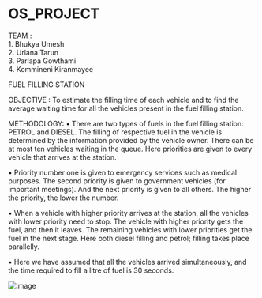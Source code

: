 # OS_PROJECT
TEAM :                      
    1. Bhukya Umesh                                                                                                                                                       
    2. Urlana Tarun                                                                                                                                          
    3. Parlapa Gowthami                
    4. Kommineni Kiranmayee                 
                         
FUEL FILLING STATION

OBJECTIVE : 
    To estimate the filling time of each vehicle and to find the average waiting time for all the vehicles present in the fuel filling station. 


METHODOLOGY:
•	There are two types of fuels in the fuel filling station: PETROL and DIESEL. The filling of respective fuel in the vehicle is determined by the information       provided by the vehicle owner. There can be at most ten vehicles waiting in the queue. Here priorities are given to every vehicle that arrives at the station. 

•	Priority number one is given to emergency services such as medical purposes. The second priority is given to government vehicles (for important meetings). And the next priority is given to all others. The higher the priority, the lower the number.

•	When a vehicle with higher priority arrives at the station, all the vehicles with lower priority need to stop. The vehicle with higher priority gets the fuel, and then it leaves. The remaining vehicles with lower priorities get the fuel in the next stage. Here both diesel filling and petrol; filling takes place parallelly.

•	Here we have assumed that all the vehicles arrived simultaneously, and the time required to fill a litre of fuel is 30 seconds.

![image](https://user-images.githubusercontent.com/92816538/162711404-2ce44e61-50c1-4db3-9173-22ed7eec9082.png)

